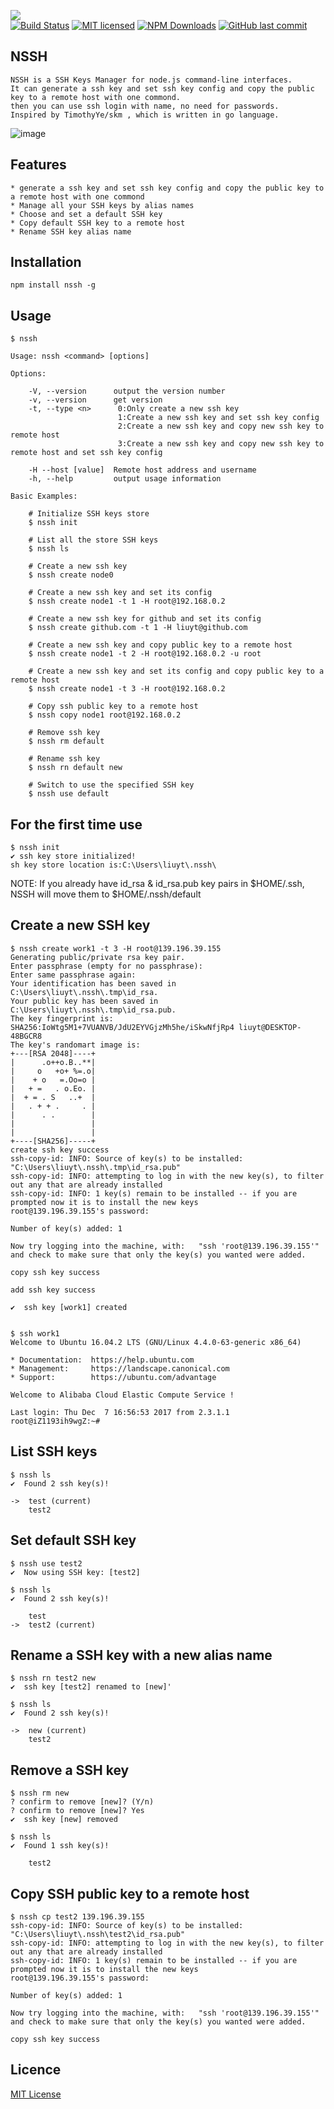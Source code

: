 
![](https://raw.githubusercontent.com/iliuyt/blog/master/lib/images/nssh-logo.png)  
[![Build Status](https://travis-ci.org/iliuyt/nssh.svg?branch=dev)](https://travis-ci.org/iliuyt/nssh)
[![MIT licensed](https://img.shields.io/dub/l/vibe-d.svg)](LICENSE) 
[![NPM Downloads](https://img.shields.io/npm/dm/nssh.svg?style=flat-square)](https://www.npmjs.com/package/nssh) 
[![GitHub last commit](https://img.shields.io/github/last-commit/iliuyt/nssh.svg?style=plastic)]()

## NSSH

    NSSH is a SSH Keys Manager for node.js command-line interfaces.
    It can generate a ssh key and set ssh key config and copy the public key to a remote host with one commond.
    then you can use ssh login with name, no need for passwords. 
    Inspired by TimothyYe/skm , which is written in go language.

![image](https://raw.githubusercontent.com/iliuyt/blog/master/lib/images/nssh.gif)


## Features

    * generate a ssh key and set ssh key config and copy the public key to a remote host with one commond
    * Manage all your SSH keys by alias names
    * Choose and set a default SSH key
    * Copy default SSH key to a remote host
    * Rename SSH key alias name

## Installation

    npm install nssh -g

## Usage

    $ nssh

    Usage: nssh <command> [options]

    Options:

        -V, --version      output the version number
        -v, --version      get version
        -t, --type <n>      0:Only create a new ssh key
                            1:Create a new ssh key and set ssh key config
                            2:Create a new ssh key and copy new ssh key to remote host
                            3:Create a new ssh key and copy new ssh key to remote host and set ssh key config

        -H --host [value]  Remote host address and username
        -h, --help         output usage information

    Basic Examples:

        # Initialize SSH keys store
        $ nssh init

        # List all the store SSH keys
        $ nssh ls

        # Create a new ssh key
        $ nssh create node0

        # Create a new ssh key and set its config
        $ nssh create node1 -t 1 -H root@192.168.0.2

        # Create a new ssh key for github and set its config
        $ nssh create github.com -t 1 -H liuyt@github.com

        # Create a new ssh key and copy public key to a remote host
        $ nssh create node1 -t 2 -H root@192.168.0.2 -u root

        # Create a new ssh key and set its config and copy public key to a remote host
        $ nssh create node1 -t 3 -H root@192.168.0.2

        # Copy ssh public key to a remote host
        $ nssh copy node1 root@192.168.0.2

        # Remove ssh key
        $ nssh rm default

        # Rename ssh key
        $ nssh rn default new

        # Switch to use the specified SSH key
        $ nssh use default


## For the first time use

    $ nssh init
    ✔ ssh key store initialized!
    sh key store location is:C:\Users\liuyt\.nssh\

NOTE: If you already have id_rsa & id_rsa.pub key pairs in $HOME/.ssh, NSSH will move them to $HOME/.nssh/default

## Create a new SSH key

    $ nssh create work1 -t 3 -H root@139.196.39.155
    Generating public/private rsa key pair.
    Enter passphrase (empty for no passphrase):
    Enter same passphrase again:
    Your identification has been saved in C:\Users\liuyt\.nssh\.tmp\id_rsa.
    Your public key has been saved in C:\Users\liuyt\.nssh\.tmp\id_rsa.pub.
    The key fingerprint is:
    SHA256:IoWtg5M1+7VUANVB/JdU2EYVGjzMh5he/iSkwNfjRp4 liuyt@DESKTOP-48BGCR8
    The key's randomart image is:
    +---[RSA 2048]----+
    |      .o++o.B..**|
    |     o   +o+ %=.o|
    |    + o   =.Oo=o |
    |   + =   . o.Eo. |
    |  + = . S   ..+  |
    |   . + + .     . |
    |      . .        |
    |                 |
    |                 |
    +----[SHA256]-----+
    create ssh key success
    ssh-copy-id: INFO: Source of key(s) to be installed: "C:\Users\liuyt\.nssh\.tmp\id_rsa.pub"
    ssh-copy-id: INFO: attempting to log in with the new key(s), to filter out any that are already installed
    ssh-copy-id: INFO: 1 key(s) remain to be installed -- if you are prompted now it is to install the new keys
    root@139.196.39.155's password:

    Number of key(s) added: 1

    Now try logging into the machine, with:   "ssh 'root@139.196.39.155'"
    and check to make sure that only the key(s) you wanted were added.

    copy ssh key success

    add ssh key success

    ✔  ssh key [work1] created


    $ ssh work1
    Welcome to Ubuntu 16.04.2 LTS (GNU/Linux 4.4.0-63-generic x86_64)

    * Documentation:  https://help.ubuntu.com
    * Management:     https://landscape.canonical.com
    * Support:        https://ubuntu.com/advantage

    Welcome to Alibaba Cloud Elastic Compute Service !

    Last login: Thu Dec  7 16:56:53 2017 from 2.3.1.1
    root@iZ1193ih9wgZ:~#



## List SSH keys

    $ nssh ls
    ✔  Found 2 ssh key(s)!

    ->  test (current)
        test2

## Set default SSH key

    $ nssh use test2
    ✔  Now using SSH key: [test2]

    $ nssh ls
    ✔  Found 2 ssh key(s)!

        test
    ->  test2 (current)


## Rename a SSH key with a new alias name

    $ nssh rn test2 new
    ✔  ssh key [test2] renamed to [new]'

    $ nssh ls
    ✔  Found 2 ssh key(s)!

    ->  new (current)
        test2

## Remove a SSH key

    $ nssh rm new
    ? confirm to remove [new]? (Y/n)
    ? confirm to remove [new]? Yes
    ✔  ssh key [new] removed

    $ nssh ls
    ✔  Found 1 ssh key(s)!

        test2

## Copy SSH public key to a remote host

    $ nssh cp test2 139.196.39.155
    ssh-copy-id: INFO: Source of key(s) to be installed: "C:\Users\liuyt\.nssh\test2\id_rsa.pub"
    ssh-copy-id: INFO: attempting to log in with the new key(s), to filter out any that are already installed
    ssh-copy-id: INFO: 1 key(s) remain to be installed -- if you are prompted now it is to install the new keys
    root@139.196.39.155's password:

    Number of key(s) added: 1

    Now try logging into the machine, with:   "ssh 'root@139.196.39.155'"
    and check to make sure that only the key(s) you wanted were added.

    copy ssh key success

## Licence

[MIT License](https://github.com/iliuyt/nssh/blob/master/LICENSE)